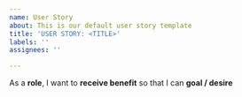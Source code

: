 ```yaml
---
name: User Story
about: This is our default user story template
title: 'USER STORY: <TITLE>'
labels: ''
assignees: ''

---
```


As a **role**, I want to **receive benefit** so that I can **goal / desire**
